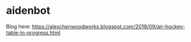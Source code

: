 # aidenbot

Blog here:
https://alexchenwoodworks.blogspot.com/2018/09/air-hockey-table-in-progress.html
